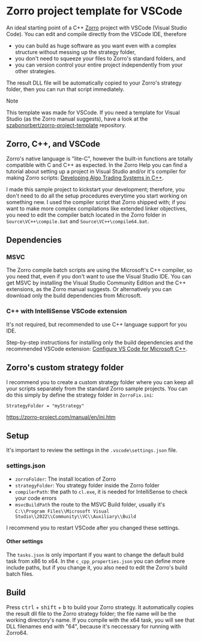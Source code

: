 # Zorro project template for VSCode

An ideal starting point of a C++ [Zorro](https://zorro-project.com/) project with VSCode (Visual Studio Code). You can edit and compile directly from the VSCode IDE, therefore

* you can build as huge software as you want even with a complex structure without messing up the strategy folder,
* you don't need to squeeze your files to Zorro's standard folders, and
* you can version control your entire project independently from your other strategies.

The result DLL file will be automatically copied to your Zorro's strategy folder, then you can run that script immediately.

> [!NOTE]
> This template was made for VSCode. If you need a template for Visual Studio (as the Zorro manual suggests), have a look at the [szabonorbert/zorro-project-template](https://github.com/szabonorbert/zorro-project-template) repository.</b>

## Zorro, C++, and VSCode
Zorro's native language is "lite-C", however the built-in functions are totally compatible with C and C++ as expected. In the Zorro Help you can find a tutorial about setting up a project in Visual Studio and/or it's compiler for making Zorro scripts: [Developing Algo Trading Systems in C++](https://zorro-project.com/manual/en/dlls.htm).

I made this sample project to kickstart your development; therefore, you don't need to do all the setup procedures everytime you start working on something new. I used the compiler script that Zorro shipped with; if you want to make more complex compilations like extended linker objectives, you need to edit the compiler batch located in the Zorro folder in ```Source\VC++\compile.bat``` and ```Source\VC++\compile64.bat```.

## Dependencies

### MSVC

The Zorro compile batch scripts are using the Microsoft's C++ compiler, so you need that, even if you don't want to use the Visual Studio IDE. You can get MSVC by installing the Visual Studio Community Edition and the C++ extensions, as the Zorro manual suggests. Or alternatively you can download only the build dependencies from Microsoft.

### C++ with IntelliSense VSCode extension

It's not required, but recommended to use C++ language support for you IDE.

Step-by-step instructions for installing only the build dependencies and the recommended VSCode extension: [Configure VS Code for Microsoft C++](https://code.visualstudio.com/docs/cpp/config-msvc).

## Zorro's custom strategy folder

I recommend you to create a custom strategy folder where you can keep all your scripts separately from the standard Zorro sample projects. You can do this simply by define the strategy folder in ```ZorroFix.ini```:
```
StrategyFolder = "myStrategy"
```
<https://zorro-project.com/manual/en/ini.htm>

## Setup

It's important to review the settings in the ```.vscode\settings.json``` file.

### settings.json

* ```zorroFolder```: The install location of Zorro
* ```strategyFolder```: You strategy folder inside the Zorro folder
* ```compilerPath```: the path to ```cl.exe```, it is needed for IntelliSense to check your code errors
* ```msvcBuildPath``` the route to the MSVC Build folder, usually it's ```C:\\Program Files\\Microsoft Visual Studio\\2022\\Community\\VC\\Auxiliary\\Build```

I recommend you to restart VSCode after you changed these settings.

#### Other settings

The ```tasks.json``` is only important if you want to change the default build task from x86 to x64. In the ```c_cpp_properties.json``` you can define more include paths, but if you change it, you also need to edit the Zorro's build batch files.

## Build

Press <kbd>ctrl</kbd> + <kbd>shift</kbd> + <kbd>b</kbd> to build your Zorro strategy. It automatically copies the result dll file to the Zorro strategy folder; the file name will be the working directory's name. If you compile with the x64 task, you will see that DLL filenames end with "64", because it's neccessary for running with Zorro64.